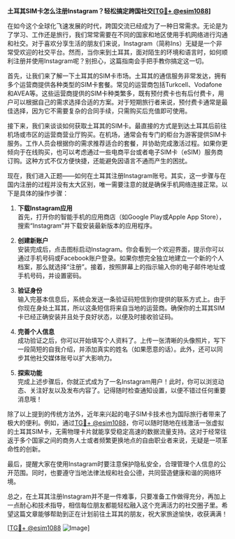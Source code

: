**土耳其SIM卡怎么注册Instagram？轻松搞定跨国社交[[TG💪+ @esim1088](https://t.me/s/esim1088)]**

在如今这个全球化飞速发展的时代，跨国交流已经成为了一种日常需求。无论是为了学习、工作还是旅行，我们常常需要在不同的国家和地区使用手机网络进行沟通和社交。对于喜欢分享生活的朋友们来说，Instagram（简称Ins）无疑是一个非常受欢迎的社交平台。然而，当你来到土耳其，面对陌生的环境和语言时，如何顺利注册并使用Instagram呢？别担心，这篇指南会手把手教你搞定这一切。

首先，让我们来了解一下土耳其的SIM卡市场。土耳其的通信服务非常发达，拥有多个运营商提供各种类型的SIM卡套餐。常见的运营商包括Turkcell、Vodafone和AVEA等。这些运营商提供的SIM卡种类繁多，既有预付费卡也有后付费卡，用户可以根据自己的需求选择合适的方案。对于短期旅行者来说，预付费卡通常是最佳选择，因为它不需要复杂的合同手续，只需购买后充值即可使用。

接下来，我们来谈谈如何获取土耳其的SIM卡。最直接的方式是到达土耳其后前往机场或市区的运营商营业厅购买。在机场，通常会有专门的柜台为游客提供SIM卡服务。工作人员会根据你的需求推荐适合的套餐，并协助完成激活过程。如果你更倾向于在线购买，也可以考虑通过一些电商平台或者电子SIM卡（eSIM）服务商订购。这种方式不仅方便快捷，还能避免因语言不通而产生的困扰。

现在，我们进入正题——如何在土耳其注册Instagram账号。其实，这一步骤与在国内注册的过程并没有太大区别，唯一需要注意的就是确保手机网络连接正常。以下是具体的操作步骤：

1. **下载Instagram应用**  
   首先，打开你的智能手机的应用商店（如Google Play或Apple App Store），搜索“Instagram”并下载安装最新版本的应用程序。

2. **创建新账户**  
   安装完成后，点击图标启动Instagram。你会看到一个欢迎界面，提示你可以通过手机号码或Facebook账户登录。如果你想完全独立地建立一个新的个人档案，那么就选择“注册”。接着，按照屏幕上的指示输入你的电子邮件地址或手机号码，并设置密码。

3. **验证身份**  
   输入完基本信息后，系统会发送一条验证码短信到你提供的联系方式上。由于你现在身处土耳其，所以这条短信将来自当地的运营商。确保你的土耳其SIM卡已经正确安装并且处于良好状态，以便及时接收验证码。

4. **完善个人信息**  
   成功验证之后，你可以开始填写个人资料了。上传一张清晰的头像照片，写下一段简短的自我介绍，并添加真实的姓名（如果愿意的话）。此外，还可以同步其他社交媒体账号以扩大影响力。

5. **探索功能**  
   完成上述步骤后，你就正式成为了一名Instagram用户！此时，你可以浏览动态、关注好友以及发布内容了。记得随时检查通知设置，以便不错过任何重要消息哦！

除了以上提到的传统方法外，近年来兴起的电子SIM卡技术也为国际旅行者带来了极大的便利。例如，通过[TG💪+ @esim1088](https://t.me/s/esim1088)，你可以随时随地在线激活一张虚拟的土耳其SIM卡，无需物理卡片就能享受稳定高速的数据流量支持。这对于经常往返于多个国家之间的商务人士或者频繁更换地点的自由职业者来说，无疑是一项革命性的创新。

最后，提醒大家在使用Instagram时要注意保护隐私安全，合理管理个人信息的公开范围。同时，也要遵守当地法律法规和社会公德，共同营造健康和谐的网络环境。

总之，在土耳其注册Instagram并不是一件难事，只要准备工作做得充分，再加上一点耐心和技术指导，相信每位朋友都能轻松融入这个充满活力的社交圈子里。希望这篇文章能够帮助到正在计划前往土耳其的朋友，祝大家旅途愉快，收获满满！

[[TG💪+ @esim1088](https://t.me/s/esim1088) ![Image](https://i.postimg.cc/4NQfJmqS/Snipaste-2025-05-13-00-14-12.png)]